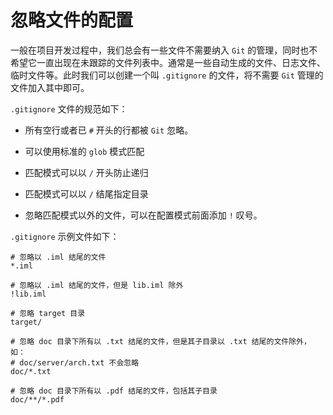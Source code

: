 # 忽略文件的配置

一般在项目开发过程中，我们总会有一些文件不需要纳入 `Git` 的管理，同时也不希望它一直出现在未跟踪的文件列表中。通常是一些自动生成的文件、日志文件、临时文件等。此时我们可以创建一个叫 `.gitignore` 的文件，将不需要 `Git` 管理的文件加入其中即可。

`.gitignore` 文件的规范如下：

* 所有空行或者已 `#` 开头的行都被 `Git` 忽略。

* 可以使用标准的 `glob` 模式匹配

* 匹配模式可以以 `/` 开头防止递归

* 匹配模式可以以 `/` 结尾指定目录

* 忽略匹配模式以外的文件，可以在配置模式前面添加 `!` 叹号。

  

`.gitignore` 示例文件如下：

```
# 忽略以 .iml 结尾的文件
*.iml

# 忽略以 .iml 结尾的文件，但是 lib.iml 除外
!lib.iml

# 忽略 target 目录
target/

# 忽略 doc 目录下所有以 .txt 结尾的文件，但是其子目录以 .txt 结尾的文件除外，如：
# doc/server/arch.txt 不会忽略
doc/*.txt

# 忽略 doc 目录下所有以 .pdf 结尾的文件，包括其子目录
doc/**/*.pdf

```

